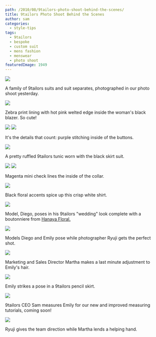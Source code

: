 ```yaml
---
path: /2010/08/9tailors-photo-shoot-behind-the-scenes/
title: 9tailors Photo Shoot Behind the Scenes
author: sam
categories: 
  - style-tips
tags: 
  - 9tailors
  - bespoke
  - custom suit
  - mens fashion
  - menswear
  - photo shoot
featuredImage: 1949
---
```

[![](http://4.bp.blogspot.com/_20LDsLnO2rk/THaZdnMtf9I/AAAAAAAABVg/Gb8Q-u97a-s/s800/DSC07027.JPG)](http://4.bp.blogspot.com/_20LDsLnO2rk/THaZdnMtf9I/AAAAAAAABVg/Gb8Q-u97a-s/s1600/DSC07027.JPG)  

A family of 9tailors suits and suit separates, photographed in our photo shoot yesterday.

[![](http://1.bp.blogspot.com/_20LDsLnO2rk/THaY_GSIdUI/AAAAAAAABVY/g6fDvTqtQWY/s800/DSC07035.JPG)](http://1.bp.blogspot.com/_20LDsLnO2rk/THaY_GSIdUI/AAAAAAAABVY/g6fDvTqtQWY/s1600/DSC07035.JPG)

Zebra print lining with hot pink welted edge inside the woman's black blazer. So cute!

[![](http://1.bp.blogspot.com/_20LDsLnO2rk/THaY-kcqNOI/AAAAAAAABVQ/cGGPTSlQC34/s800/DSC07033.JPG)](http://1.bp.blogspot.com/_20LDsLnO2rk/THaY-kcqNOI/AAAAAAAABVQ/cGGPTSlQC34/s1600/DSC07033.JPG)  [![](http://1.bp.blogspot.com/_20LDsLnO2rk/THaY-J6owAI/AAAAAAAABVI/ecD33GQUZqA/s800/DSC07030.JPG)](http://1.bp.blogspot.com/_20LDsLnO2rk/THaY-J6owAI/AAAAAAAABVI/ecD33GQUZqA/s1600/DSC07030.JPG)

It's the details that count: purple stitching inside of the buttons.

[![](http://4.bp.blogspot.com/_20LDsLnO2rk/THaY9nMlyRI/AAAAAAAABVA/xAHdBxrOSt4/s800/DSC07029.JPG)](http://4.bp.blogspot.com/_20LDsLnO2rk/THaY9nMlyRI/AAAAAAAABVA/xAHdBxrOSt4/s1600/DSC07029.JPG)

A pretty ruffled 9tailors tunic worn with the black skirt suit.

[![](http://4.bp.blogspot.com/_20LDsLnO2rk/THaY865wgrI/AAAAAAAABU4/HixzCrO8AC8/s800/DSC07028.JPG)](http://4.bp.blogspot.com/_20LDsLnO2rk/THaY865wgrI/AAAAAAAABU4/HixzCrO8AC8/s1600/DSC07028.JPG)  [![](http://1.bp.blogspot.com/_20LDsLnO2rk/THWCl0dSvaI/AAAAAAAABTI/b8X5PLpIPcs/s800/DSC07022.JPG)](http://1.bp.blogspot.com/_20LDsLnO2rk/THWCl0dSvaI/AAAAAAAABTI/b8X5PLpIPcs/s1600/DSC07022.JPG)

Magenta mini check lines the inside of the collar.

[![](http://4.bp.blogspot.com/_20LDsLnO2rk/THWClFx4b8I/AAAAAAAABTA/JkLu2xT-5Ac/s800/DSC07021.JPG)](http://4.bp.blogspot.com/_20LDsLnO2rk/THWClFx4b8I/AAAAAAAABTA/JkLu2xT-5Ac/s1600/DSC07021.JPG)

Black floral accents spice up this crisp white shirt.

[![](http://1.bp.blogspot.com/_20LDsLnO2rk/THWCkhg7F8I/AAAAAAAABS4/N0EMaDs32Hc/s800/DSC07017.JPG)](http://1.bp.blogspot.com/_20LDsLnO2rk/THWCkhg7F8I/AAAAAAAABS4/N0EMaDs32Hc/s1600/DSC07017.JPG)

Model, Diego, poses in his 9tailors "wedding" look complete with a boutonniere from [Hanaya Floral.](http://www.hanayafloral.com/)

[![](http://4.bp.blogspot.com/_20LDsLnO2rk/THWCkEQQ7QI/AAAAAAAABSw/0L7vB8_9P_0/s800/DSC07013.JPG)](http://4.bp.blogspot.com/_20LDsLnO2rk/THWCkEQQ7QI/AAAAAAAABSw/0L7vB8_9P_0/s1600/DSC07013.JPG)

Models Diego and Emily pose while photographer Ryuji gets the perfect shot.

[![](http://1.bp.blogspot.com/_20LDsLnO2rk/THWCjqrf10I/AAAAAAAABSo/ldozG-lQ85Q/s800/DSC07006.JPG)](http://1.bp.blogspot.com/_20LDsLnO2rk/THWCjqrf10I/AAAAAAAABSo/ldozG-lQ85Q/s1600/DSC07006.JPG)

Marketing and Sales Director Martha makes a last minute adjustment to Emily's hair.

[![](http://3.bp.blogspot.com/_20LDsLnO2rk/THWAh3csbII/AAAAAAAABSg/hhthv-HmTtE/s800/DSC06998.JPG)](http://3.bp.blogspot.com/_20LDsLnO2rk/THWAh3csbII/AAAAAAAABSg/hhthv-HmTtE/s1600/DSC06998.JPG)

Emily strikes a pose in a 9tailors pencil skirt.

[![](http://2.bp.blogspot.com/_20LDsLnO2rk/THWAhN6qIUI/AAAAAAAABSY/fMbsUz1h8ls/s800/DSC06989.JPG)](http://2.bp.blogspot.com/_20LDsLnO2rk/THWAhN6qIUI/AAAAAAAABSY/fMbsUz1h8ls/s1600/DSC06989.JPG)

9tailors CEO Sam measures Emily for our new and improved measuring tutorials, coming soon!

[![](http://2.bp.blogspot.com/_20LDsLnO2rk/THWAgGGeZDI/AAAAAAAABSQ/-92q09u88bs/s800/DSC06993.JPG)](http://2.bp.blogspot.com/_20LDsLnO2rk/THWAgGGeZDI/AAAAAAAABSQ/-92q09u88bs/s1600/DSC06993.JPG)

Ryuji gives the team direction while Martha lends a helping hand.